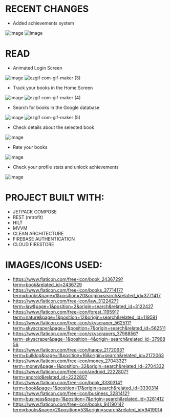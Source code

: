 # RECENT CHANGES

  - Added achievements system 
  
  ![image](https://user-images.githubusercontent.com/83213476/217567252-80eca6e9-eeee-4280-b52b-054c8201953d.png) ![image](https://user-images.githubusercontent.com/83213476/217915465-93fd0a0f-113f-4f9a-a20c-19591da03ea4.png)

# READ

  - Animated Login Screen
  
![image](https://user-images.githubusercontent.com/83213476/215795989-40567231-71da-415c-b458-b6df0f8a9617.png) ![ezgif com-gif-maker (3)](https://user-images.githubusercontent.com/83213476/215792719-bdeb8243-cd75-484b-9f9b-f032f368772f.gif)

  - Track your books in the Home Screen
  
![image](https://user-images.githubusercontent.com/83213476/215793583-1f90b6de-d56f-477d-b6c6-ba6a49c480ef.png) ![ezgif com-gif-maker (4)](https://user-images.githubusercontent.com/83213476/215794583-ed58b0ef-2dcf-44ea-a3d4-2879fa606a7b.gif)

  - Search for books in the Google database
  
![image](https://user-images.githubusercontent.com/83213476/215795123-3d821ba3-988b-4225-8449-2a4dcb44e657.png) ![ezgif com-gif-maker (5)](https://user-images.githubusercontent.com/83213476/215795816-f6f8d993-5322-4103-9462-1718bce05446.gif)

  - Check details about the selected book

![image](https://user-images.githubusercontent.com/83213476/215797388-fa6dace1-100e-4a62-82c5-bcba4ca5cb0b.png)

  - Rate your books
  
![image](https://user-images.githubusercontent.com/83213476/216824689-144e0297-7e77-458b-a240-107c0805ed9c.png)
  
  - Check your profile stats and unlock achievements

![image](https://user-images.githubusercontent.com/83213476/217565788-b27e2fca-5a86-4d39-9765-75c71e37624c.png)

# PROJECT BUILT WITH:
  - JETPACK COMPOSE
  - REST (retrofit)
  - HILT
  - MVVM
  - CLEAN ARCHITECTURE
  - FIREBASE AUTHENTICATION
  - CLOUD FIRESTORE
  
# IMAGES/ICONS USED:
  - https://www.flaticon.com/free-icon/book_2436729?term=book&related_id=2436729
  - https://www.flaticon.com/free-icon/books_3771417?term=books&page=1&position=20&origin=search&related_id=3771417
  - https://www.flaticon.com/free-icon/law_3122427?term=law&page=1&position=2&origin=search&related_id=3122427
  - https://www.flaticon.com/free-icon/forest_119591?term=nature&page=1&position=12&origin=search&related_id=119591
  - https://www.flaticon.com/free-icon/skyscraper_562511?term=skyscraper&page=1&position=7&origin=search&related_id=562511
  - https://www.flaticon.com/free-icon/skyscrapers_3796856?term=skyscraper&page=1&position=4&origin=search&related_id=3796856
  - https://www.flaticon.com/free-icon/happy_2172063?term=bulldog&page=1&position=16&origin=search&related_id=2172063
  - https://www.flaticon.com/free-icon/money_2704332?term=money&page=1&position=32&origin=search&related_id=2704332
  - https://www.flaticon.com/free-icon/android_2222807?term=android&related_id=2222807
  - https://www.flaticon.com/free-icon/book_3330314?term=book&page=1&position=17&origin=search&related_id=3330314
  - https://www.flaticon.com/free-icon/business_3281412?term=business&page=1&position=7&origin=search&related_id=3281412
  - https://www.flaticon.com/free-icon/books_9419014?term=books&page=2&position=53&origin=search&related_id=9419014
